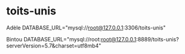 # toits-unis


Adèle 
DATABASE_URL="mysql://root@127.0.0.1:3306/toits-unis"


Bintou 
 DATABASE_URL="mysql://root:root@127.0.0.1:8889/toits-unis?serverVersion=5.7&charset=utf8mb4"